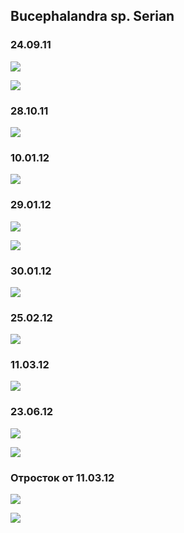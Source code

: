 ## Bucephalandra sp. Serian

### 24.09.11
![](./01.jpg)

![](./02.jpg)

### 28.10.11
![](./03.jpg)

### 10.01.12
![](./04.jpg)

### 29.01.12
![](./05.jpg)

![](./06.jpg)

### 30.01.12
![](./07.jpg)

### 25.02.12
![](./08.jpg)

### 11.03.12
![](./10.jpg)

### 23.06.12
![](./09.jpg)

![](./11.jpg)

### Отросток от 11.03.12
![](./12.jpg)

![](./13.jpg)
